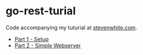# go-rest-turial

Code accompanying my tuturial at [stevenwhite.com](http://stevenwhite.com).

* [Part 1 - Setup](http://stevenwhite.com/building-a-rest-service-with-golang-1)
* [Part 2 - Simple Webserver](http://stevenwhite.com/building-a-rest-service-with-golang-2)

